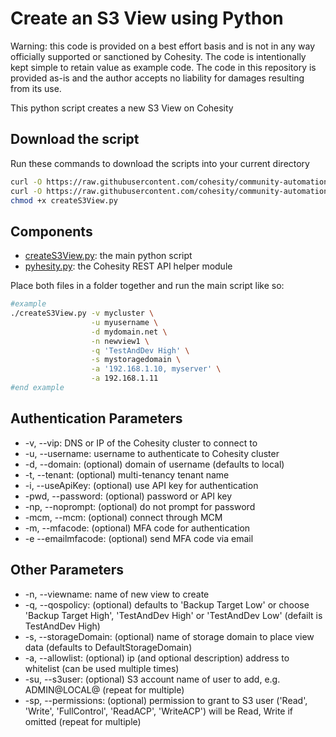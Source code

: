 # Create an S3 View using Python

Warning: this code is provided on a best effort basis and is not in any way officially supported or sanctioned by Cohesity. The code is intentionally kept simple to retain value as example code. The code in this repository is provided as-is and the author accepts no liability for damages resulting from its use.

This python script creates a new S3 View on Cohesity

## Download the script

Run these commands to download the scripts into your current directory

```bash
curl -O https://raw.githubusercontent.com/cohesity/community-automation-samples/main/python/createS3View/createS3View.py
curl -O https://raw.githubusercontent.com/cohesity/community-automation-samples/main/python/pyhesity.py
chmod +x createS3View.py
```

## Components

* [createS3View.py](https://raw.githubusercontent.com/cohesity/community-automation-samples/main/python/createS3View/createS3View.py): the main python script
* [pyhesity.py](https://raw.githubusercontent.com/cohesity/community-automation-samples/main/python/pyhesity/pyhesity.py): the Cohesity REST API helper module

Place both files in a folder together and run the main script like so:

```bash
#example
./createS3View.py -v mycluster \
                  -u myusername \
                  -d mydomain.net \
                  -n newview1 \
                  -q 'TestAndDev High' \
                  -s mystoragedomain \
                  -a '192.168.1.10, myserver' \
                  -a 192.168.1.11
#end example
```

## Authentication Parameters

* -v, --vip: DNS or IP of the Cohesity cluster to connect to
* -u, --username: username to authenticate to Cohesity cluster
* -d, --domain: (optional) domain of username (defaults to local)
* -t, --tenant: (optional) multi-tenancy tenant name
* -i, --useApiKey: (optional) use API key for authentication
* -pwd, --password: (optional) password or API key
* -np, --noprompt: (optional) do not prompt for password
* -mcm, --mcm: (optional) connect through MCM
* -m, --mfacode: (optional) MFA code for authentication
* -e --emailmfacode: (optional) send MFA code via email

## Other Parameters

* -n, --viewname: name of new view to create
* -q, --qospolicy: (optional) defaults to 'Backup Target Low' or choose 'Backup Target High', 'TestAndDev High' or 'TestAndDev Low' (defailt is TestAndDev High)
* -s, --storageDomain: (optional) name of storage domain to place view data (defaults to DefaultStorageDomain)
* -a, --allowlist: (optional) ip (and optional description) address to whitelist (can be used multiple times)
* -su, --s3user: (optional) S3 account name of user to add, e.g. ADMIN@LOCAL@ (repeat for multiple)
* -sp, --permissions: (optional) permission to grant to S3 user ('Read', 'Write', 'FullControl', 'ReadACP', 'WriteACP') will be Read, Write if omitted (repeat for multiple)
